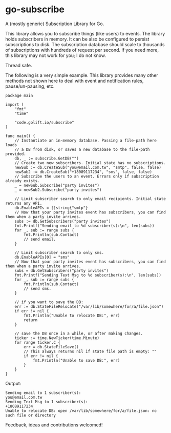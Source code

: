 # go-subscribe

A (mostly generic) Subscription Library for Go.

This library allows you to subscribe things (like users) to events.
The library holds subscribers in memory. It can be also be configured
to persist subscriptions to disk. The subscription database should scale
to thousands of subscriptions with hundreds of request per second.
If you need more, this library may not work for you; I do not know.

Thread safe.

The following is a very simple example. This library provides many other methods
not shown here to deal with event and notification rules, pause/un-pausing, etc.

```golang
package main

import (
	"fmt"
	"time"

	"code.golift.io/subscribe"
)

func main() {
	// Instantiate an in-memory database. Passing a file-path here loads
	// a DB from disk, or saves a new database to the file-path provided.
	db, _ := subscribe.GetDB("")
	// Create two new subscribers. Initial state has no subscriptions.
	newSub := db.CreateSub("you@email.com.tw", "smtp", false, false)
	newSub2 := db.CreateSub("+18089117234", "sms", false, false)
	// Subscribe the users to an event. Errors only if subscription already exists.
	_ = newSub.Subscribe("party invites")
	_ = newSub2.Subscribe("party invites")

	// Limit subscriber search to only email recipients. Initial state returns any API.
	db.EnableAPIs = []string{"smtp"}
	// Now that your party invites event has subscribers, you can find them when a party invite arrives.
	subs := db.GetSubscribers("party invites")
	fmt.Printf("Sending email to %d subscriber(s):\n", len(subs))
	for _, sub := range subs {
		fmt.Println(sub.Contact)
		// send email.
	}

	// Limit subscriber search to only sms.
	db.EnableAPIs[0] = "sms"
	// Now that your party invites event has subscribers, you can find them when a party invite arrives.
	subs = db.GetSubscribers("party invites")
	fmt.Printf("Sending Text Msg to %d subscriber(s):\n", len(subs))
	for _, sub := range subs {
		fmt.Println(sub.Contact)
		// send sms.
	}

	// if you want to save the DB:
	err := db.StateFileRelocate("/var/lib/somewhere/for/a/file.json")
	if err != nil {
		fmt.Println("Unable to relocate DB:", err)
		return
	}

	// save the DB once in a while, or after making changes.
	ticker := time.NewTicker(time.Minute)
	for range ticker.C {
		err = db.StateFileSave()
		// This always returns nil if state file path is empty: ""
		if err != nil {
			fmt.Println("Unable to save DB:", err)
		}
	}
}
```
Output:
```
Sending email to 1 subscriber(s):
you@email.com.tw
Sending Text Msg to 1 subscriber(s):
+18089117234
Unable to relocate DB: open /var/lib/somewhere/for/a/file.json: no such file or directory
```

Feedback, ideas and contributions welcomed!
